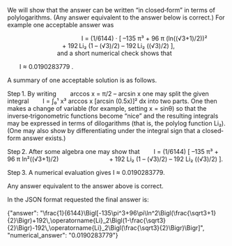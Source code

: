 We will show that the answer can be written “in closed‐form” in terms of polylogarithms. (Any answer equivalent to the answer below is correct.) For example one acceptable answer was

                              
  I = (1/6144) · [ –135 π³ + 96 π (ln((√3+1)/2))²
         + 192 Li₂ (1 – (√3)/2) – 192 Li₂ ((√3)/2) ],
                              
and a short numerical check shows that

  I ≈ 0.0190283779 .

A summary of one acceptable solution is as follows.

Step 1. By writing
  arccos x = π/2 – arcsin x
one may split the given integral
  I = ∫₀¹ x³ arccos x [arcsin (0.5x)]² dx
into two parts. One then makes a change of variable (for example, setting x = sinθ) so that the inverse‐trigonometric functions become “nice” and the resulting integrals may be expressed in terms of dilogarithms (that is, the polylog function Li₂). (One may also show by differentiating under the integral sign that a closed‐form answer exists.) 

Step 2. After some algebra one may show that
  I = (1/6144) [ –135 π³ + 96 π ln²((√3+1)/2)
        + 192 Li₂ (1 – (√3)/2) – 192 Li₂ ((√3)/2) ].

Step 3. A numerical evaluation gives I ≈ 0.0190283779.

Any answer equivalent to the answer above is correct.

In the JSON format requested the final answer is:

{"answer": "\\frac{1}{6144}\\Bigl[-135\\pi^3+96\\pi\\ln^2\\Bigl(\\frac{\\sqrt3+1}{2}\\Bigr)+192\\,\\operatorname{Li}_2\\Bigl(1-\\frac{\\sqrt3}{2}\\Bigr)-192\\,\\operatorname{Li}_2\\Bigl(\\frac{\\sqrt3}{2}\\Bigr)\\Bigr]", "numerical_answer": "0.0190283779"}